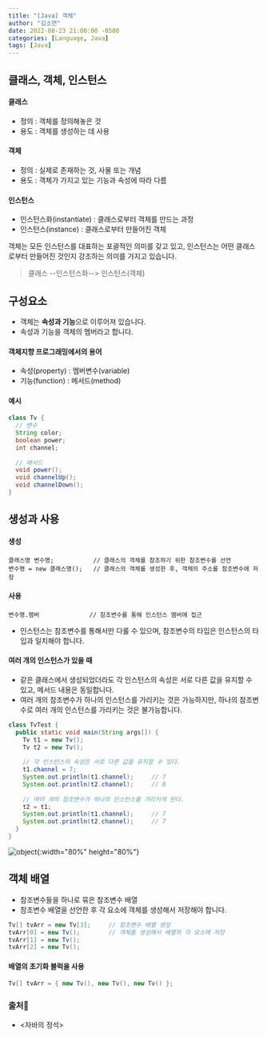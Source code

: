 ```yaml
---
title: "[Java] 객체"
author: "김소연"
date: 2022-08-23 21:00:00 -0500
categories: [Language, Java]
tags: [Java]
---
```




## 클래스, 객체, 인스턴스

#### 클래스
- 정의 : 객체를 정의해놓은 것
- 용도 : 객체를 생성하는 데 사용

#### 객체
- 정의 : 실제로 존재하는 것, 사물 또는 개념
- 용도 : 객체가 가지고 있는 기능과 속성에 따라 다름

#### 인스턴스
- 인스턴스화(instantiate) : 클래스로부터 객체를 만드는 과정
- 인스턴스(instance) : 클래스로부터 만들어진 객체



객체는 모든 인스턴스를 대표하는 포괄적인 의미를 갖고 있고, 
인스턴스는 어떤 클래스로부터 만들어진 것인지 강조하는 의미를 가지고 있습니다.

> 클래스 --인스턴스화--> 인스턴스(객체)



## 구성요소
- 객체는 **속성과 기능**으로 이루어져 있습니다.
- 속성과 기능을 객체의 멤버라고 합니다.




#### 객체지향 프로그래밍에서의 용어

- 속성(property) : 멤버변수(variable)
- 기능(function) : 메서드(method)




#### 예시

```java
class Tv {
  // 변수
  String color;
  boolean power;
  int channel;
  
  // 메서드
  void power();
  void channelUp();
  void channelDown();
}
```



## 생성과 사용

#### 생성

```
클래스명 변수명;			// 클래스의 객체를 참조하기 위한 참조변수를 선언
변수명 = new 클래스명();	// 클래스의 객체를 생성한 후, 객체의 주소를 참조변수에 저장
```

#### 사용

```
변수명.멤버				// 참조변수를 통해 인스턴스 멤버에 접근
```

- 인스턴스는 참조변수를 통해서만 다룰 수 있으며, 참조변수의 타입은 인스턴스의 타입과 일치해야 합니다.




#### 여러 개의 인스턴스가 있을 때

- 같은 클래스에서 생성되었더라도 각 인스턴스의 속성은 서로 다른 값을 유지할 수 있고, 
  메서드 내용은 동일합니다.
- 여러 개의 참조변수가 하나의 인스턴스를 가리키는 것은 가능하지만, 
  하나의 참조변수로 여러 개의 인스턴스를 가리키는 것은 불가능합니다.

```java
class TvTest {
  public static void main(String args[]) {
    Tv t1 = new Tv();
    Tv t2 = new Tv();
    
    // 각 인스턴스의 속성은 서로 다른 값을 유지할 수 있다.
    t1.channel = 7;	
    System.out.println(t1.channel);		// 7
    System.out.println(t2.channel);		// 0
    
    // 여러 개의 참조변수가 하나의 인스턴스를 가리키게 된다.
    t2 = t1;
    System.out.println(t1.channel);		// 7
    System.out.println(t2.channel);		// 7
  }
}
```

![object](/assets/img/object.png){:width="80%" height="80%"}





## 객체 배열

- 참조변수들을 하나로 묶은 참조변수 배열
- 참조변수 배열을 선언한 후 각 요소에 객체를 생성해서 저장해야 합니다.

```java
Tv[] tvArr = new Tv[3];		// 참조변수 배열 생성
tvArr[0] = new Tv();		// 객체를 생성해서 배열의 각 요소에 저장
tvArr[1] = new Tv();
tvArr[2] = new Tv();
```

#### 배열의 초기화 블럭을 사용

```java
Tv[] tvArr = { new Tv(), new Tv(), new Tv() };
```





### 출처📎

- <자바의 정석>